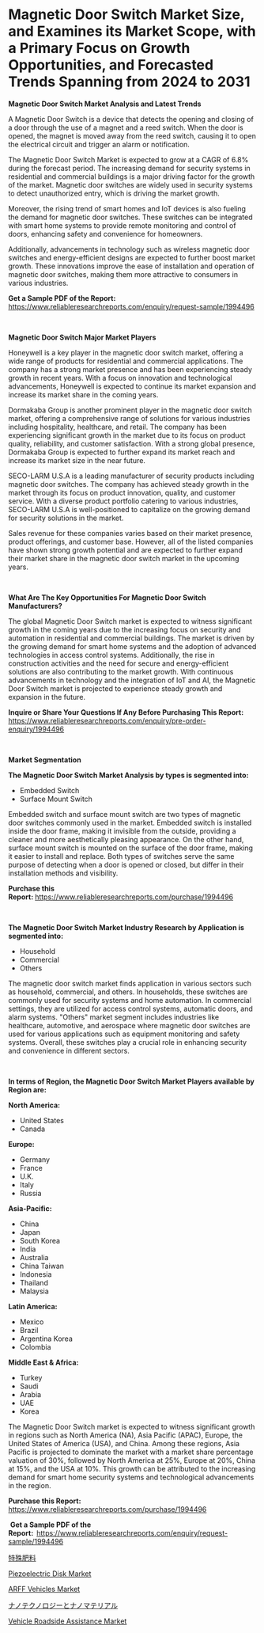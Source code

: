 <p><h1>Magnetic Door Switch Market Size, and Examines its Market Scope, with a Primary Focus on Growth Opportunities, and Forecasted Trends Spanning from 2024 to 2031</h1></p><p><strong>Magnetic Door Switch Market Analysis and Latest Trends</strong></p>
<p><p>A Magnetic Door Switch is a device that detects the opening and closing of a door through the use of a magnet and a reed switch. When the door is opened, the magnet is moved away from the reed switch, causing it to open the electrical circuit and trigger an alarm or notification.</p><p>The Magnetic Door Switch Market is expected to grow at a CAGR of 6.8% during the forecast period. The increasing demand for security systems in residential and commercial buildings is a major driving factor for the growth of the market. Magnetic door switches are widely used in security systems to detect unauthorized entry, which is driving the market growth.</p><p>Moreover, the rising trend of smart homes and IoT devices is also fueling the demand for magnetic door switches. These switches can be integrated with smart home systems to provide remote monitoring and control of doors, enhancing safety and convenience for homeowners.</p><p>Additionally, advancements in technology such as wireless magnetic door switches and energy-efficient designs are expected to further boost market growth. These innovations improve the ease of installation and operation of magnetic door switches, making them more attractive to consumers in various industries.</p></p>
<p><strong>Get a Sample PDF of the Report:&nbsp;</strong> <a href="https://www.reliableresearchreports.com/enquiry/request-sample/1994496">https://www.reliableresearchreports.com/enquiry/request-sample/1994496</a></p>
<p>&nbsp;</p>
<p><strong>Magnetic Door Switch Major Market Players</strong></p>
<p><p>Honeywell is a key player in the magnetic door switch market, offering a wide range of products for residential and commercial applications. The company has a strong market presence and has been experiencing steady growth in recent years. With a focus on innovation and technological advancements, Honeywell is expected to continue its market expansion and increase its market share in the coming years.</p><p>Dormakaba Group is another prominent player in the magnetic door switch market, offering a comprehensive range of solutions for various industries including hospitality, healthcare, and retail. The company has been experiencing significant growth in the market due to its focus on product quality, reliability, and customer satisfaction. With a strong global presence, Dormakaba Group is expected to further expand its market reach and increase its market size in the near future.</p><p>SECO-LARM U.S.A is a leading manufacturer of security products including magnetic door switches. The company has achieved steady growth in the market through its focus on product innovation, quality, and customer service. With a diverse product portfolio catering to various industries, SECO-LARM U.S.A is well-positioned to capitalize on the growing demand for security solutions in the market.</p><p>Sales revenue for these companies varies based on their market presence, product offerings, and customer base. However, all of the listed companies have shown strong growth potential and are expected to further expand their market share in the magnetic door switch market in the upcoming years.</p></p>
<p>&nbsp;</p>
<p><strong>What Are The Key Opportunities For Magnetic Door Switch Manufacturers?</strong></p>
<p><p>The global Magnetic Door Switch market is expected to witness significant growth in the coming years due to the increasing focus on security and automation in residential and commercial buildings. The market is driven by the growing demand for smart home systems and the adoption of advanced technologies in access control systems. Additionally, the rise in construction activities and the need for secure and energy-efficient solutions are also contributing to the market growth. With continuous advancements in technology and the integration of IoT and AI, the Magnetic Door Switch market is projected to experience steady growth and expansion in the future.</p></p>
<p><strong>Inquire or Share Your Questions If Any Before Purchasing This Report:</strong> <a href="https://www.reliableresearchreports.com/enquiry/pre-order-enquiry/1994496">https://www.reliableresearchreports.com/enquiry/pre-order-enquiry/1994496</a></p>
<p>&nbsp;</p>
<p><strong>Market Segmentation</strong></p>
<p><strong>The Magnetic Door Switch Market Analysis by types is segmented into:</strong></p>
<p><ul><li>Embedded Switch</li><li>Surface Mount Switch</li></ul></p>
<p><p>Embedded switch and surface mount switch are two types of magnetic door switches commonly used in the market. Embedded switch is installed inside the door frame, making it invisible from the outside, providing a cleaner and more aesthetically pleasing appearance. On the other hand, surface mount switch is mounted on the surface of the door frame, making it easier to install and replace. Both types of switches serve the same purpose of detecting when a door is opened or closed, but differ in their installation methods and visibility.</p></p>
<p><strong>Purchase this Report:&nbsp;</strong><a href="https://www.reliableresearchreports.com/purchase/1994496">https://www.reliableresearchreports.com/purchase/1994496</a></p>
<p>&nbsp;</p>
<p><strong>The Magnetic Door Switch Market Industry Research by Application is segmented into:</strong></p>
<p><ul><li>Household</li><li>Commercial</li><li>Others</li></ul></p>
<p><p>The magnetic door switch market finds application in various sectors such as household, commercial, and others. In households, these switches are commonly used for security systems and home automation. In commercial settings, they are utilized for access control systems, automatic doors, and alarm systems. "Others" market segment includes industries like healthcare, automotive, and aerospace where magnetic door switches are used for various applications such as equipment monitoring and safety systems. Overall, these switches play a crucial role in enhancing security and convenience in different sectors.</p></p>
<p>&nbsp;</p>
<p><strong>In terms of Region, the Magnetic Door Switch Market Players available by Region are:</strong></p>
<p>
    <p> <strong> North America: </strong>
        <ul>
            <li>United States</li>
            <li>Canada</li>
        </ul>
        </p> 
    <p> <strong> Europe: </strong>
        <ul>
            <li>Germany</li>
            <li>France</li>
            <li>U.K.</li>
            <li>Italy</li>
            <li>Russia</li>
        </ul>
        </p> 
    <p> <strong> Asia-Pacific: </strong>
        <ul>
            <li>China</li>
            <li>Japan</li>
            <li>South Korea</li>
            <li>India</li>
            <li>Australia</li>
            <li>China Taiwan</li>
            <li>Indonesia</li>
            <li>Thailand</li>
            <li>Malaysia</li>
        </ul>
        </p> 
    <p> <strong> Latin America: </strong>
        <ul>
            <li>Mexico</li>
            <li>Brazil</li>
            <li>Argentina Korea</li>
            <li>Colombia</li>
        </ul>
        </p> 
    <p> <strong> Middle East & Africa: </strong>
        <ul>
            <li>Turkey</li>
            <li>Saudi</li>
            <li>Arabia</li>
            <li>UAE</li>
            <li>Korea</li>
        </ul>
    </p>
    </p>
<p><p>The Magnetic Door Switch market is expected to witness significant growth in regions such as North America (NA), Asia Pacific (APAC), Europe, the United States of America (USA), and China. Among these regions, Asia Pacific is projected to dominate the market with a market share percentage valuation of 30%, followed by North America at 25%, Europe at 20%, China at 15%, and the USA at 10%. This growth can be attributed to the increasing demand for smart home security systems and technological advancements in the region.</p></p>
<p><strong>Purchase this Report: </strong><a href="https://www.reliableresearchreports.com/purchase/1994496">https://www.reliableresearchreports.com/purchase/1994496</a></p>
<p>&nbsp;<strong>Get a Sample PDF of the Report:&nbsp;&nbsp;</strong><a href="https://www.reliableresearchreports.com/enquiry/request-sample/1994496">https://www.reliableresearchreports.com/enquiry/request-sample/1994496</a></p>
<p><strong></strong></p>
<p><p><a href="https://github.com/avbqbctihcbe2/Market-Research-Report-List-1/blob/main/668972110940.md">特殊肥料</a></p><p><a href="https://github.com/dimitrishawkinswaynenp91rgz/Market-Research-Report-List-2/blob/main/piezoelectric-disk-market.md">Piezoelectric Disk Market</a></p><p><a href="https://issuu.com/reportprime-2/docs/arff-vehicles-market-size-2030.pptx">ARFF Vehicles Market</a></p><p><a href="https://github.com/luffiazaza/Market-Research-Report-List-1/blob/main/952355310941.md">ナノテクノロジーとナノマテリアル</a></p><p><a href="https://issuu.com/reportprime-2/docs/vehicle-roadside-assistance-market-size-2030.pptx">Vehicle Roadside Assistance Market</a></p></p>